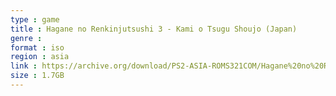 ```yaml
---
type : game
title : Hagane no Renkinjutsushi 3 - Kami o Tsugu Shoujo (Japan)
genre : 
format : iso
region : asia
link : https://archive.org/download/PS2-ASIA-ROMS321COM/Hagane%20no%20Renkinjutsushi%203%20-%20Kami%20o%20Tsugu%20Shoujo%20%28Japan%29.7z
size : 1.7GB
---
```


